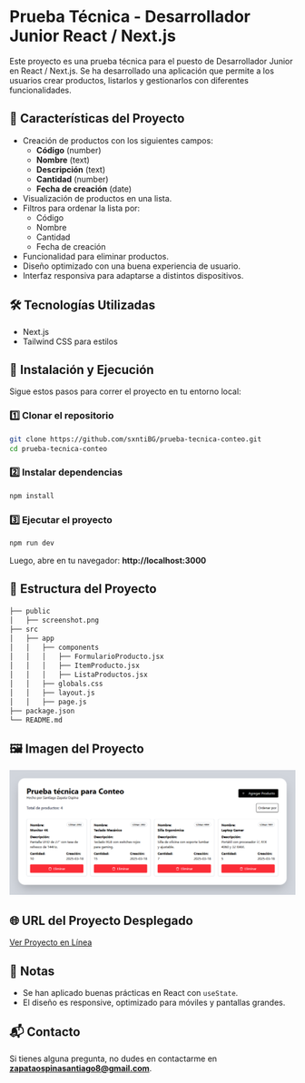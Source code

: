 # Prueba Técnica - Desarrollador Junior React / Next.js

Este proyecto es una prueba técnica para el puesto de Desarrollador Junior en React / Next.js. Se ha desarrollado una aplicación que permite a los usuarios crear productos, listarlos y gestionarlos con diferentes funcionalidades.

## 🚀 Características del Proyecto

- Creación de productos con los siguientes campos:
  - **Código** (number)
  - **Nombre** (text)
  - **Descripción** (text)
  - **Cantidad** (number)
  - **Fecha de creación** (date)
- Visualización de productos en una lista.
- Filtros para ordenar la lista por:
  - Código
  - Nombre
  - Cantidad
  - Fecha de creación
- Funcionalidad para eliminar productos.
- Diseño optimizado con una buena experiencia de usuario.
- Interfaz responsiva para adaptarse a distintos dispositivos.

## 🛠 Tecnologías Utilizadas

- Next.js
- Tailwind CSS para estilos

## 📌 Instalación y Ejecución

Sigue estos pasos para correr el proyecto en tu entorno local:

### 1️⃣ Clonar el repositorio
```bash
git clone https://github.com/sxntiBG/prueba-tecnica-conteo.git
cd prueba-tecnica-conteo
```

### 2️⃣ Instalar dependencias
```bash
npm install
```

### 3️⃣ Ejecutar el proyecto
```bash
npm run dev
```

Luego, abre en tu navegador: **http://localhost:3000**

## 📂 Estructura del Proyecto

```
├── public
│   ├── screenshot.png
├── src
│   ├── app
│   │   ├── components
│   │   │   ├── FormularioProducto.jsx
│   │   │   ├── ItemProducto.jsx
│   │   │   ├── ListaProductos.jsx
│   │   ├── globals.css
│   │   ├── layout.js
│   │   ├── page.js
├── package.json
└── README.md
```

## 🖼️ Imagen del Proyecto

![Imagen del Proyecto](./public/Screenshot.png)

## 🌐 URL del Proyecto Desplegado

[Ver Proyecto en Línea]()

## 📢 Notas

- Se han aplicado buenas prácticas en React con `useState`.
- El diseño es responsive, optimizado para móviles y pantallas grandes.

## 📬 Contacto

Si tienes alguna pregunta, no dudes en contactarme en **zapataospinasantiago8@gmail.com**.

